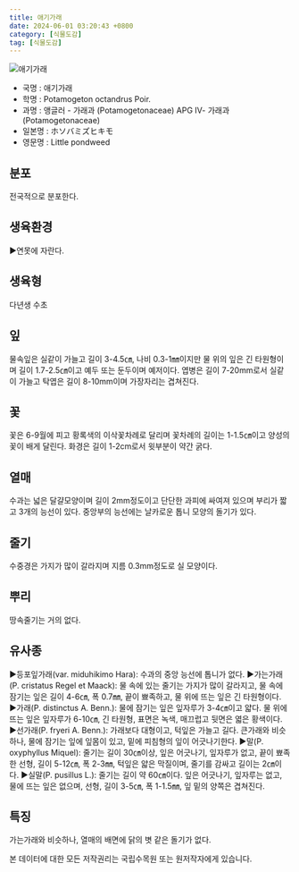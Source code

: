 ```yaml
---
title: 애기가래
date: 2024-06-01 03:20:43 +0800
category: [식물도감]
tag: [식물도감]
---
```




![애기가래](/fileUpload/plants/basic/Potamogetonaceae/Potamogeton/12212/12212_1_th2.jpg)
- 국명 : 애기가래
- 학명 : Potamogeton octandrus Poir.
- 과명 : 앵글러 - 가래과 (Potamogetonaceae) APG Ⅳ- 가래과 (Potamogetonaceae)
- 일본명 : ホソバミズヒキモ
- 영문명 : Little pondweed


## 분포
전국적으로 분포한다.
## 생육환경
▶연못에 자란다.
## 생육형
다년생 수초
## 잎
물속잎은 실같이 가늘고 길이 3-4.5㎝, 나비 0.3-1㎜이지만 물 위의 잎은 긴 타원형이며 길이 1.7-2.5㎝이고 예두 또는 둔두이며 예저이다. 엽병은 길이 7-20mm로서 실같이 가늘고 탁엽은 길이 8-10mm이며 가장자리는 겹쳐진다.
## 꽃
꽃은 6-9월에 피고 황록색의 이삭꽃차례로 달리며 꽃차례의 길이는 1-1.5㎝이고 양성의 꽃이 배게 달린다. 화경은 길이 1-2cm로서 윗부분이 약간 굵다.
## 열매
수과는 넓은 달걀모양이며 길이 2mm정도이고 단단한 과피에 싸여져 있으며 부리가 짧고 3개의 능선이 있다. 중앙부의 능선에는 날카로운 톱니 모양의 돌기가 있다.
## 줄기
수중경은 가지가 많이 갈라지며 지름 0.3mm정도로 실 모양이다.
## 뿌리
땅속줄기는 거의 없다.
## 유사종
▶등포잎가래(var. miduhikimo Hara): 수과의 중앙 능선에 톱니가 없다.▶가는가래(P. cristatus Regel et Maack): 물 속에 있는 줄기는 가지가 많이 갈라지고, 물 속에 잠기는 잎은 길이 4-6㎝, 폭 0.7㎜, 끝이 뾰족하고, 물 위에 뜨는 잎은 긴 타원형이다.▶가래(P. distinctus A. Benn.): 물에 잠기는 잎은 잎자루가 3-4㎝이고 얇다. 물 위에 뜨는 잎은 잎자루가 6-10㎝, 긴 타원형, 표면은 녹색, 매끄럽고 뒷면은 엷은 황색이다. ▶선가래(P. fryeri A. Benn.): 가래보다 대형이고, 턱잎은 가늘고 길다. 큰가래와 비슷하나, 물에 잠기는 잎에 잎몸이 있고, 밑에 피침형의 잎이 어긋나기한다.▶말(P. oxyphyllus Miquel): 줄기는 길이 30㎝이상, 잎은 어긋나기, 잎자루가 없고, 끝이 뾰족한 선형, 길이 5-12㎝, 폭 2-3㎜, 턱잎은 얇은 막질이며, 줄기를 감싸고 길이는 2㎝이다. ▶실말(P. pusillus L.): 줄기는 길이 약 60㎝이다. 잎은 어긋나기, 잎자루는 없고, 물에 뜨는 잎은 없으며, 선형, 길이 3-5㎝, 폭 1-1.5㎜, 잎 밑의 양쪽은 겹쳐진다.
## 특징
가는가래와 비슷하나, 열매의 배면에 닭의 볏 같은 돌기가 없다.






본 데이터에 대한 모든 저작권리는 국립수목원 또는 원저작자에게 있습니다.
